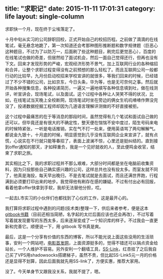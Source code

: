 title: "求职记"
date: 2015-11-11 17:01:31
category: life
layout: single-column
---

求职快一个月，现在终于尘埃落定了。<!--more-->

十月中旬从实习的公司辞职回校，正式开始自己的校招历程。之前做了滴滴的在线笔试，毫无悬念地跪了，第一次知道还会考那种图形推断题和数字规律题（巨恶心这种题目，不过为了以防万一，后面刷了些这种题目，刷完后更觉恶心），百度的在线笔试也做的奇差，但居然给了面试机会，然后一面自己觉得还行，但再也没有下文。回来才发现形势的严峻，宏观经济形势不景气，加上互联网行业的各种缩招和合并，让整个求职过程变得没有之前预想的那么轻松了。而且互联网公司一般都行动的比较早，九月份启动校招来学校宣讲的就很多，等我们回来的时候，已经错过了不少不错的公司，比如京东，今日头条，华为等，也是无可奈何之事。然后就开始各种搜集信息，各种投递简历，一遍又一遍地填写各种信息填到吐，做在线测评，听宣讲会，现场笔试，以及面试。这个过程中各种让人哭笑不得的状况，比如，在线笔试当天晚上全校断网，现场笔试时坐在旁边的俩女生叽叽喳喳作弊没完没了，投递数据挖掘工程师却因为几道语言理解评测做的不好直接被拒。

这个过程中最痛苦的在于等消息的那段时间，虽然觉得有几个笔试和面试自己做的还可以，但毕竟还是有很大的不确定性，整天便在惴惴不安中度过，陌生号码来电的时候特紧张，一听是电话推销，实在气不打一处来，便用英语骂了两句解解气。都说金九银十，十月底的时候，明显感觉到几乎没有互联网企业来宣讲了，就有点慌，心说实在不行就只能等春招了，表面上波澜不惊，心里还是挺纠结的。直到接到offer通知的那天，才如释重负，我是一个见好就收的人，至此便鸣金收官，结束了求职之旅。

其实相比之下，我的求职过程并不那么艰难，大部分时间都是坐在电脑前收集资料，因为只投那些自己确实感兴趣的公司，这样总共也没有投太多。而室友就不同了，他真是海投，每天早出晚归，不是去笔试就是去面试，而且还满世界跑，行程满到必须要打印出来的地步。我觉得他有刷存在感的嫌疑。不过有付出必有回报，看着他拿offer快拿到手软，我却无法替他分担，哎。

一起去L市实习的小伙伴们也都找到了心仪的工作，这是最开心的。

我打算将求职过程中遇到的问题(技术类)整理一下，供后来者参考，便是这本[gitbook书籍](https://www.gitbook.com/book/lancezhange/better-to-know-programming-basics-for-job-intervi/details)（目前还相当简陋，名字起的太烂后面应该也还会再改），不过写着写着就发现要写的东西太多，后来逐渐变成了一个知识库的样子。不过我会一直更新和完善它。顺便说一下，用 gitbook 写书真是爽。

最后，这是一个分享有价值的东西的博客，所以不能光说上面这些没用的生活琐事，安利一个网站吧，[电影首发网](http://www.dysfz.net/)，上面资源挺多的，觉得不错还可以捐点资金给站长，一个人维护不容易。另外安利一个翻墙工具，[SS-Link](https://www.ss-link.com/)，红杏挂了之后我自己买了VPS用shadowsocks搭建梯子，虽然不贵，但比起SS-Link5元一月的价格还是显得不划算，因此后面我就先用SS-link了，方便实惠，推荐大家用。

没了。今天单身节又跟我没关系，我就不提了，嗯。
